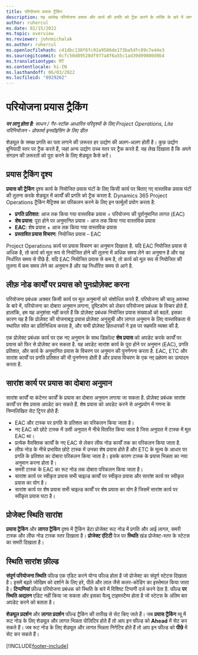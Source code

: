 ```yaml
---
title: परियोजना प्रयास ट्रैकिंग
description: यह आलेख परियोजना प्रयास और कार्य की प्रगति को ट्रैक करने के तरीके के बारे में जानकारी प्रदान करता है।
author: ruhercul
ms.date: 02/15/2022
ms.topic: overview
ms.reviewer: johnmichalak
ms.author: ruhercul
ms.openlocfilehash: c41dbc138f6fc92a9586de173ba5dfc89c7e44e3
ms.sourcegitcommit: 6cfc50d89528df977a8f6a55c1ad39d99800d9b4
ms.translationtype: MT
ms.contentlocale: hi-IN
ms.lasthandoff: 06/03/2022
ms.locfileid: "8929262"
---
```

# <a name="project-effort-tracking"></a>परियोजना प्रयास ट्रैकिंग

_**पर लागू होता है:** साधन / गैर-स्टॉक आधारित परिदृश्यों के लिए Project Operations, Lite परिनियोजन - प्रोफार्मा इनवॉइसिंग के लिए डील_

शेड्यूल के समक्ष प्रगति का पता लगाने की ज़रूरत हर उद्योग की अलग-अलग होती है। कुछ उद्योग बुनियादी स्तर पर ट्रैक करते हैं, जहां अन्य उद्योग उच्च स्तर पर ट्रैक करते हैं. यह लेख दिखाता है कि अपने संगठन की ज़रूरतों को पूरा करने के लिए शेड्यूल कैसे करें।

## <a name="effort-tracking-view"></a>प्रयास ट्रैकिंग दृश्य

**प्रयास की ट्रैकिंग** दृश्य कार्य के नियोजित प्रयास घंटों के लिए किसी कार्य पर बिताए गए वास्तविक प्रयास घंटों की तुलना करके शेड्यूल में कार्यों की प्रगति को ट्रैक करता है. Dynamics 365 Project Operations ट्रैकिंग मैट्रिक्स का परिकलन करने के लिए इन फार्मूलों प्रयोग करता है:

- **प्रगति प्रतिशत**: आज तक किया गया वास्तविक प्रयास ÷ परियोजना की पूर्वानुमानित लागत (EAC) 
- **शेष प्रयास**: पूरा होने पर अनुमानित प्रयास - आज तक किया गया वास्तविक प्रयास 
- **EAC**: शेष प्रयास + आज तक किया गया वास्तविक प्रयास 
- **प्रस्तावित प्रयास विचरण**: नियोजित प्रयास - EAC

Project Operations कार्य पर प्रयास विचरण का अनुमान दिखाता है. यदि EAC नियोजित प्रयास से अधिक है, तो कार्य को मूल रूप से नियोजित होने की तुलना में अधिक समय लेने का अनुमान है और यह निर्धारित समय से पीछे है. यदि EAC नियोजित प्रयास से कम है, तो कार्य को मूल रूप से नियोजित की तुलना में कम समय लेने का अनुमान है और यह निर्धारित समय से आगे है.

## <a name="reprojecting-effort-on-leaf-node-tasks"></a>लीफ़ नोड कार्यों पर प्रयास को पुनःप्रोज़ेक्ट करना

परियोजना प्रबंधक अक्सर किसी कार्य पर मूल अनुमानों को संशोधित करते हैं. परियोजना की चालू अवस्था के बारे में, परियोजना का दोबारा अनुमान लगाना, दृष्टिकोण को लेकर परियोजना प्रबंधक के विचार होते हैं. हालांकि, हम यह अनुशंसा नहीं करते हैं कि प्रोज़ेक्ट प्रबंधक नियोजित प्रयास संख्याओं को बदलें. इसका कारण यह है कि प्रोज़ेक्ट की योजनाबद्ध प्रयास प्रोज़ेक्ट अनुसूची और लागत अनुमान के लिए वास्तविकता से स्थापित स्रोत का प्रतिनिधित्व करता है, और सभी प्रोज़ेक्ट हितधारकों ने इस पर सहमति व्यक्त की है.

एक प्रोज़ेक्ट प्रबंधक कार्य पर एक नए अनुमान के साथ डिफ़ॉल्ट **शेष प्रयास** को अपडेट करके कार्यों पर प्रयास को फिर से प्रोज़ेक्ट कर सकता है. यह अपडेट सारांश कार्य के पूरा होने पर अनुमान (EAC), प्रगति प्रतिशत, और कार्य के अनुमानित प्रयास के विचरण पर अनुमान की पुनर्गणना करता है. EAC, ETC और सारांश कार्यों पर प्रगति प्रतिशत की भी पुनर्गणना होती है और प्रयास विचरण के एक नए प्रक्षेपण का उत्पादन करता है.

## <a name="reprojection-of-effort-on-summary-tasks"></a>सारांश कार्य पर प्रयास का दोबारा अनुमान

सारांश कार्यों या कंटेनर कार्यों के प्रयास का दोबारा अनुमान लगाया जा सकता है. प्रोज़ेक्ट प्रबंधक सारांश कार्यों पर शेष प्रयास अपडेट कर सकते हैं. शेष प्रयास को अपडेट करने से अनुप्रयोग में गणना के निम्नलिखित सेट ट्रिगर होते हैं:

- EAC और टास्क पर प्रगति के प्रतिशत का परिकलन किया जाता है।
- नए EAC को छोटे टास्क में उसी अनुपात में नीचे वितरित किया जाता है जिस अनुपात में टास्क में मूल EAC था।
- प्रत्येक वैयक्तिक कार्यों के नए EAC से लेकर लीफ नोड कार्यों तक का परिकलन किया जाता है. 
- लीफ नोड के नीचे प्रभावित छोटे टास्क में उनका शेष प्रयास होते हैं और ETC के मूल्य के आधार पर प्रगति के प्रतिशत का दोबारा परिकलन किया जाता है। इसके कारण टास्क के प्रयास भिन्नता का नया अनुमान करना होता है। 
- समरी टास्क के EAC का रूट नोड तक दोबारा परिकलन किया जाता है।
- सारांश कार्य पर स्वीकृत प्रयास सभी चाइल्ड कार्यों पर स्वीकृत प्रयास और सारांश कार्य पर स्वीकृत प्रयास का योग है।
- सारांश कार्य पर शेष प्रयास सभी चाइल्ड कार्यों पर शेष प्रयास का योग है जिसमें सारांश कार्य पर स्वीकृत प्रयास घटा है।

## <a name="project-status-summary"></a>प्रोजेक्ट स्थिति सारांश

**प्रयास ट्रैकिंग** और **लागत ट्रैकिंग** दृश्य में ट्रैकिंग डेटा प्रोजेक्ट रूट नोड में प्रगति और आई लागत, समरी टास्क और लीफ नोड टास्क स्तर दिखाता है। **प्रोजेक्ट एंटिटी** पेज पर **स्थिति** खंड प्रोजेक्ट-स्तर के स्टेटस का समरी दिखाता है।

## <a name="status-summary-fields"></a>स्थिति सारांश फ़ील्ड

**संपूर्ण परियोजना स्थिति** फील्ड एक एडिट करने योग्य फील्ड होता है जो प्रोजेक्ट का संपूर्ण स्टेटस दिखाता है। इसमें बढ़ते जोखिम को दर्शाने के लिए हरे, पीले और लाल जैसे कलर-कोडिंग का इस्तेमाल किया जाता है। **टिप्पणियां** फ़ील्ड परियोजना प्रबंधक को स्थिति के बारे में विशिष्ट टिप्पणी दर्ज करने देता है. फील्ड **पर स्थिति अद्यतन** एडिट नहीं किया जा सकता और इसका वैल्यू टाइमस्टैम्प होता है जो स्टेटस के अंतिम बार अपडेट करने को बताता है।

**शेड्यूल प्रदर्शन** और **लागत प्रदर्शन** फील्ड ट्रैकिंग की तारीख से सेट किए जाते हैं। जब **प्रयास ट्रैकिंग** व्यू में रूट नोड के लिए शेड्यूल और लागत भिन्नता पोज़िटिव होते हैं तो आप इन फील्ड को **Ahead** में सेट कर सकते हैं। जब रूट नोड के लिए शेड्यूल और लागत भिन्नता निगेटिव होते हैं तो आप इन फील्ड को **पीछे** में सेट कर सकते हैं।


[!INCLUDE[footer-include](../includes/footer-banner.md)]
